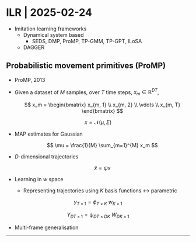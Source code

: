 # ILR | 2025-02-24

- Imitation learning frameworks
  - Dynamical system based
    - SEDS, DMP, ProMP, TP-GMM, TP-GPT, ILoSA
  - DAGGER

## Probabilistic movement primitives (ProMP)

- ProMP, 2013

- Given a dataset of $M$ samples, over $T$ time steps, $x_m \in \mathbb{R}^{DT}$,

  $$
  x_m = \begin{bmatrix} x_{m, 1} \\ x_{m, 2} \\ \vdots \\ x_{m, T} \end{bmatrix}
  $$

$$
x = \mathcal{N}(\mu, \Sigma)
$$

- MAP estimates for Gaussian

  $$
  \mu = \frac{1}{M} \sum_{m=1}^{M} x_m
  $$

- $D$-dimensional trajectories

  $$
  \hat x = \psi x
  $$

- Learning in $w$ space

  - Representing trajectories using $K$ basis functions $\leftrightarrow$ parametric

$$
y_{T \times 1} = \phi_{T \times K} \ w_{K \times 1}
$$

$$
Y_{DT \times 1} = \psi_{DT \times DK} \ W_{DK \times 1}
$$

- Multi-frame generalisation

---

